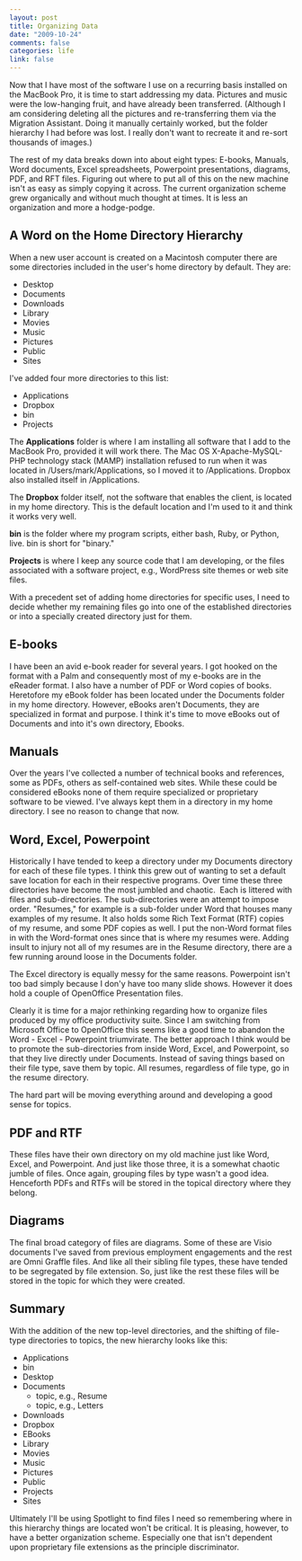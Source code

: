 ```yaml
--- 
layout: post
title: Organizing Data
date: "2009-10-24"
comments: false
categories: life
link: false
---
```

Now that I have most of the software I use on a recurring basis installed on the MacBook Pro, it is time to start addressing my data. Pictures and music were the low-hanging fruit, and have already been transferred. (Although I am considering deleting all the pictures and re-transferring them via the Migration Assistant. Doing it manually certainly worked, but the folder hierarchy I had before was lost. I really don't want to recreate it and re-sort thousands of images.)

The rest of my data breaks down into about eight types: E-books, Manuals, Word documents, Excel spreadsheets, Powerpoint presentations, diagrams, PDF, and RFT files. Figuring out where to put all of this on the new machine isn't as easy as simply copying it across. The current organization scheme grew organically and without much thought at times. It is less an organization and more a hodge-podge.
## A Word on the Home Directory Hierarchy
When a new user account is created on a Macintosh computer there are some directories included in the user's home directory by default. They are:
<ul>
	<li>Desktop</li>
	<li>Documents</li>
	<li>Downloads</li>
	<li>Library</li>
	<li>Movies</li>
	<li>Music</li>
	<li>Pictures</li>
	<li>Public</li>
	<li>Sites</li>
</ul>
I've added four more directories to this list:
<ul>
	<li>Applications</li>
	<li>Dropbox</li>
	<li>bin</li>
	<li>Projects</li>
</ul>
The <strong>Applications</strong> folder is where I am installing all software that I add to the MacBook Pro, provided it will work there. The Mac OS X-Apache-MySQL-PHP technology stack (MAMP) installation refused to run when it was located in /Users/mark/Applications, so I moved it to /Applications. Dropbox also installed itself in /Applications.

The <strong>Dropbox</strong> folder itself, not the software that enables the client, is located in my home directory. This is the default location and I'm used to it and think it works very well.

<strong>bin</strong> is the folder where my program scripts, either bash, Ruby, or Python, live. bin is short for "binary."

<strong>Projects</strong> is where I keep any source code that I am developing, or the files associated with a software project, e.g., WordPress site themes or web site files.

With a precedent set of adding home directories for specific uses, I need to decide whether my remaining files go into one of the established directories or into a specially created directory just for them.
## E-books
I have been an avid e-book reader for several years. I got hooked on the format with a Palm and consequently most of my e-books are in the eReader format. I also have a number of PDF or Word copies of books. Heretofore my eBook folder has been located under the Documents folder in my home directory. However, eBooks aren't Documents, they are specialized in format and purpose. I think it's time to move eBooks out of Documents and into it's own directory, Ebooks.
## Manuals
Over the years I've collected a number of technical books and references, some as PDFs, others as self-contained web sites. While these could be considered eBooks none of them require specialized or proprietary software to be viewed. I've always kept them in a directory in my home directory. I see no reason to change that now.
## Word, Excel, Powerpoint
Historically I have tended to keep a directory under my Documents directory for each of these file types. I think this grew out of wanting to set a default save location for each in their respective programs. Over time these three directories have become the most jumbled and chaotic.  Each is littered with files and sub-directories. The sub-directories were an attempt to impose order. "Resumes," for example is a sub-folder under Word that houses many examples of my resume. It also holds some Rich Text Format (RTF) copies of my resume, and some PDF copies as well. I put the non-Word format files in with the Word-format ones since that is where my resumes were. Adding insult to injury not all of my resumes are in the Resume directory, there are a few running around loose in the Documents folder.

The Excel directory is equally messy for the same reasons. Powerpoint isn't too bad simply because I don'y have too many slide shows. However it does hold a couple of OpenOffice Presentation files.

Clearly it is time for a major rethinking regarding how to organize files produced by my office productivity suite. Since I am switching from Microsoft Office to OpenOffice this seems like a good time to abandon the Word - Excel - Powerpoint triumvirate. The better approach I think would be to promote the sub-directories from inside Word, Excel, and Powerpoint, so that they live directly under Documents. Instead of saving things based on their file type, save them by topic. All resumes, regardless of file type, go in the resume directory.

The hard part will be moving everything around and developing a good sense for topics.
## PDF and RTF
These files have their own directory on my old machine just like Word, Excel, and Powerpoint. And just like those three, it is a somewhat chaotic jumble of files. Once again, grouping files by type wasn't a good idea. Henceforth PDFs and RTFs will be stored in the topical directory where they belong.
## Diagrams
The final broad category of files are diagrams. Some of these are Visio documents I've saved from previous employment engagements and the rest are Omni Graffle files. And like all their sibling file types, these have tended to be segregated by file extension. So, just like the rest these files will be stored in the topic for which they were created.
## Summary
With the addition of the new top-level directories, and the shifting of file-type directories to topics, the new hierarchy looks like this:
<ul>
	<li>Applications</li>
	<li>bin</li>
	<li>Desktop</li>
	<li>Documents
<ul>
	<li>topic, e.g., Resume</li>
	<li>topic, e.g., Letters</li>
</ul>
</li>
	<li>Downloads</li>
	<li>Dropbox</li>
	<li>EBooks</li>
	<li>Library</li>
	<li>Movies</li>
	<li>Music</li>
	<li>Pictures</li>
	<li>Public</li>
	<li>Projects</li>
	<li>Sites</li>
</ul>
Ultimately I'll be using Spotlight to find files I need so remembering where in this hierarchy things are located won't be critical. It is pleasing, however, to have a better organization scheme. Especially one that isn't dependent upon proprietary file extensions as the principle discriminator.
